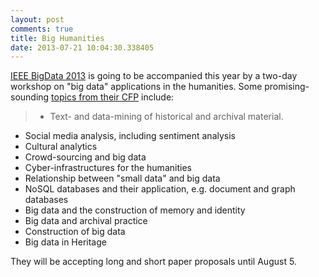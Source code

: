 ```yaml
---
layout: post
comments: true
title: Big Humanities
date: 2013-07-21 10:04:30.338405
---
```


[IEEE BigData 2013](http://www.ischool.drexel.edu/bigdata/bigdata2013/) is going to be accompanied this year by a two-day workshop on "big data" applications in the humanities. Some promising-sounding [topics from their CFP](http://bighumanities.net/) include:

> - Text- and data-mining of historical and archival material.
- Social media analysis, including sentiment analysis
- Cultural analytics
- Crowd-sourcing and big data
- Cyber-infrastructures for the humanities
- Relationship between "small data" and big data
- NoSQL databases and their application, e.g. document and graph databases
- Big data and the construction of memory and identity
- Big data and archival practice
- Construction of big data
- Big data in Heritage

They will be accepting long and short paper proposals until August 5.